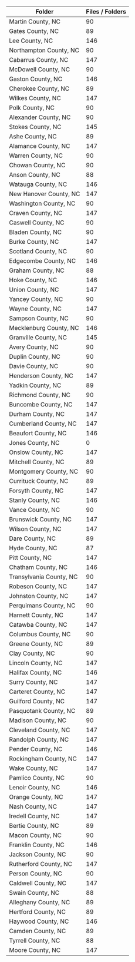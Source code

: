 | Folder                  |   Files / Folders |
|-------------------------|-------------------|
| Martin County, NC       |                90 |
| Gates County, NC        |                89 |
| Lee County, NC          |               146 |
| Northampton County, NC  |                90 |
| Cabarrus County, NC     |               147 |
| McDowell County, NC     |                90 |
| Gaston County, NC       |               146 |
| Cherokee County, NC     |                89 |
| Wilkes County, NC       |               147 |
| Polk County, NC         |                90 |
| Alexander County, NC    |                90 |
| Stokes County, NC       |               145 |
| Ashe County, NC         |                89 |
| Alamance County, NC     |               147 |
| Warren County, NC       |                90 |
| Chowan County, NC       |                90 |
| Anson County, NC        |                88 |
| Watauga County, NC      |               146 |
| New Hanover County, NC  |               147 |
| Washington County, NC   |                90 |
| Craven County, NC       |               147 |
| Caswell County, NC      |                90 |
| Bladen County, NC       |                90 |
| Burke County, NC        |               147 |
| Scotland County, NC     |                90 |
| Edgecombe County, NC    |               146 |
| Graham County, NC       |                88 |
| Hoke County, NC         |               146 |
| Union County, NC        |               147 |
| Yancey County, NC       |                90 |
| Wayne County, NC        |               147 |
| Sampson County, NC      |                90 |
| Mecklenburg County, NC  |               146 |
| Granville County, NC    |               145 |
| Avery County, NC        |                90 |
| Duplin County, NC       |                90 |
| Davie County, NC        |                90 |
| Henderson County, NC    |               147 |
| Yadkin County, NC       |                89 |
| Richmond County, NC     |                90 |
| Buncombe County, NC     |               147 |
| Durham County, NC       |               147 |
| Cumberland County, NC   |               147 |
| Beaufort County, NC     |               146 |
| Jones County, NC        |                 0 |
| Onslow County, NC       |               147 |
| Mitchell County, NC     |                89 |
| Montgomery County, NC   |                90 |
| Currituck County, NC    |                89 |
| Forsyth County, NC      |               147 |
| Stanly County, NC       |               146 |
| Vance County, NC        |                90 |
| Brunswick County, NC    |               147 |
| Wilson County, NC       |               147 |
| Dare County, NC         |                89 |
| Hyde County, NC         |                87 |
| Pitt County, NC         |               147 |
| Chatham County, NC      |               146 |
| Transylvania County, NC |                90 |
| Robeson County, NC      |               147 |
| Johnston County, NC     |               147 |
| Perquimans County, NC   |                90 |
| Harnett County, NC      |               147 |
| Catawba County, NC      |               147 |
| Columbus County, NC     |                90 |
| Greene County, NC       |                89 |
| Clay County, NC         |                90 |
| Lincoln County, NC      |               147 |
| Halifax County, NC      |               146 |
| Surry County, NC        |               147 |
| Carteret County, NC     |               147 |
| Guilford County, NC     |               147 |
| Pasquotank County, NC   |                89 |
| Madison County, NC      |                90 |
| Cleveland County, NC    |               147 |
| Randolph County, NC     |               147 |
| Pender County, NC       |               146 |
| Rockingham County, NC   |               147 |
| Wake County, NC         |               147 |
| Pamlico County, NC      |                90 |
| Lenoir County, NC       |               146 |
| Orange County, NC       |               147 |
| Nash County, NC         |               147 |
| Iredell County, NC      |               147 |
| Bertie County, NC       |                89 |
| Macon County, NC        |                90 |
| Franklin County, NC     |               146 |
| Jackson County, NC      |                90 |
| Rutherford County, NC   |               147 |
| Person County, NC       |                90 |
| Caldwell County, NC     |               147 |
| Swain County, NC        |                88 |
| Alleghany County, NC    |                89 |
| Hertford County, NC     |                89 |
| Haywood County, NC      |               146 |
| Camden County, NC       |                89 |
| Tyrrell County, NC      |                88 |
| Moore County, NC        |               147 |